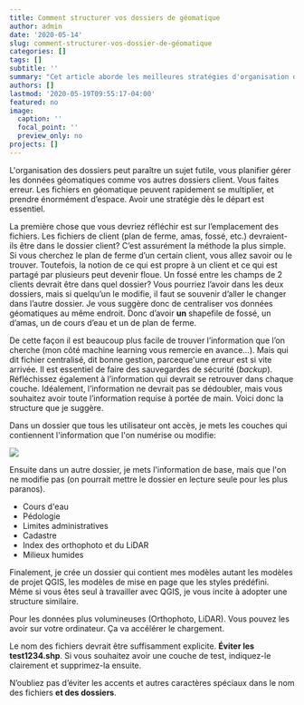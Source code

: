 ```yaml
---
title: Comment structurer vos dossiers de géomatique
author: admin
date: '2020-05-14'
slug: comment-structurer-vos-dossier-de-géomatique
categories: []
tags: []
subtitle: ''
summary: "Cet article aborde les meilleures stratégies d'organisation de dossier et de nomenclature de fichier"
authors: []
lastmod: '2020-05-19T09:55:17-04:00'
featured: no
image:
  caption: ''
  focal_point: ''
  preview_only: no
projects: []
---
```


L'organisation des dossiers peut paraître un sujet futile, vous planifier gérer les données géomatiques comme vos autres dossiers client. Vous faites erreur. Les fichiers en géomatique peuvent rapidement se multiplier, et prendre énormément d’espace. Avoir une stratégie dès le départ est essentiel.

La première chose que vous devriez réfléchir est sur l’emplacement des fichiers. Les fichiers de client (plan de ferme, amas, fossé, etc.) devraient-ils être dans le dossier client? C’est assurément la méthode la plus simple. Si vous cherchez le plan de ferme d’un certain client, vous allez savoir ou le trouver. Toutefois, la notion de ce qui est propre à un client et ce qui est partagé par plusieurs peut devenir floue. Un fossé entre les champs de 2 clients devrait être dans quel dossier? Vous pourriez l’avoir dans les deux dossiers, mais si quelqu’un le modifie, il faut se souvenir d’aller le changer dans l’autre dossier. Je vous suggère donc de centraliser vos données géomatiques au même endroit. Donc d’avoir **un** shapefile de fossé, un d’amas, un de cours d’eau et un de plan de ferme. 


De cette façon il est beaucoup plus facile de trouver l’information que l’on cherche (mon côté machine learning vous remercie en avance...). Mais qui dit fichier centralisé, dit bonne gestion, parceque'une erreur est si vite arrivée. Il est essentiel de faire des sauvegardes de sécurité (*backup*). Réfléchissez également à l’information qui devrait se retrouver dans chaque couche. Idéalement, l’information ne devrait pas se dédoubler, mais vous souhaitez avoir toute l’information requise à portée de main. Voici donc la structure que je suggère.

Dans un dossier que tous les utilisateur ont accès, je mets les couches qui contiennent l'information que l'on numérise ou modifie:

![](/img/img/misc/structure.svg)

Ensuite dans un autre dossier, je mets l'information de base, mais que l'on ne modifie pas (on pourrait mettre le dossier en lecture seule pour les plus paranos).

* Cours d'eau
* Pédologie
* Limites administratives
* Cadastre
* Index des orthophoto et du LiDAR
* Milieux humides



Finalement, je crée un dossier qui contient mes modèles autant les modèles de projet QGIS, les modèles de mise en page que les styles prédéfini. Même si vous êtes seul à travailler avec QGIS, je vous incite à adopter une structure similaire.


Pour les données plus volumineuses (Orthophoto, LiDAR). Vous pouvez les avoir sur votre ordinateur. Ça va accélérer le chargement.

Le nom des fichiers devrait être suffisamment explicite. **Éviter les test1234.shp**. Si vous souhaitez avoir une couche de test, indiquez-le clairement et supprimez-la ensuite. 

N’oubliez pas d’éviter les accents et autres caractères spéciaux dans le nom des fichiers **et des dossiers**. 



